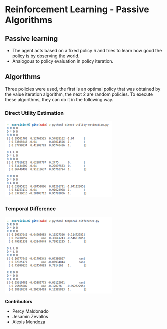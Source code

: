 # Reinforcement Learning - Passive Algorithms

## Passive learning
- The agent acts based on a fixed policy $π$ and tries to learn how good the policy is by observing the world.
- Analogous to policy evaluation in policy iteration.

## Algorithms
Three policies were used, the first is an optimal policy that was obtained by the value iteration algorithm, the next 2 are random policies. To execute these algorithms, they can do it in the following way.
### Direct Utility Estimation
![Contribution guidelines for this project](./images/due.png)

### Temporal Difference
![Contribution guidelines for this project](./images//td.png)

**Contributors**
  - Percy Maldonado
  - Jesamin Zevallos
  - Alexis Mendoza